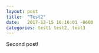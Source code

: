 ```yaml
---
layout: post
title:  "Test2"
date:   2017-12-15 16:16:01 -0600
categories: test1 test2, test3
---
```


Second post!